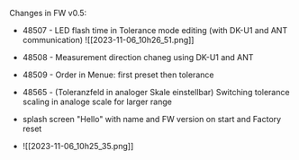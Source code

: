 
Changes in FW v0.5:

- 48507 - LED flash time in Tolerance mode editing (with DK-U1 and ANT communication)
![[2023-11-06_10h26_51.png]]
- 48508 - Measurement direction chaneg using DK-U1 and ANT

- 48509 - Order in Menue: first preset then tolerance
- 48565 - (Toleranzfeld in analoger Skale einstellbar) Switching tolerance scaling in analoge scale for larger range 
- splash screen "Hello" with name and FW version on start and Factory reset
- ![[2023-11-06_10h25_35.png]]